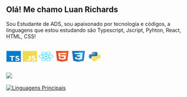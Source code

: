 ## Olá! Me chamo Luan Richards
Sou Estudante de ADS, sou apaixonado por tecnologia e códigos, a linguagens que estou estudando são Typescript, Jscript, Pyhton, React, HTML, CSS!
<div style="display: inline_block"><br>
  <img align="center" alt="Rafa-Ts" height="30" width="40" src="https://raw.githubusercontent.com/devicons/devicon/master/icons/typescript/typescript-plain.svg">
  <img align="center" alt="Rafa-Js" height="30" width="40" src="https://raw.githubusercontent.com/devicons/devicon/master/icons/javascript/javascript-plain.svg">
  <img align="center" alt="Rafa-React" height="30" width="40" src="https://raw.githubusercontent.com/devicons/devicon/master/icons/react/react-original.svg">
  <img align="center" alt="Rafa-HTML" height="30" width="40" src="https://raw.githubusercontent.com/devicons/devicon/master/icons/html5/html5-original.svg">
  <img align="center" alt="Rafa-CSS" height="30" width="40" src="https://raw.githubusercontent.com/devicons/devicon/master/icons/css3/css3-original.svg">
  <img align="center" alt="Rafa-Python" height="30" width="40" src="https://raw.githubusercontent.com/devicons/devicon/master/icons/python/python-original.svg">
<div></div>

##

<div> 
  
  <a href="https://www.linkedin.com/in/luan-richards-576bbb324" target="_blank"><img src="https://img.shields.io/badge/-LinkedIn-%230077B5?style=for-the-badge&logo=linkedin&logoColor=white" target="_blank"></a> 
  
<!--
**luanrchd/luanrchd** is a ✨ _special_ ✨ repository because its `README.md` (this file) appears on your GitHub profile.

Here are some ideas to get you started:

- 🔭 I’m currently working on ...
- 🌱 I’m currently learning ...
- 👯 I’m looking to collaborate on ...
- 🤔 I’m looking for help with ...
- 💬 Ask me about ...
- 📫 How to reach me: ...
- 😄 Pronouns: ...
- ⚡ Fun fact: ...
-->
<a target="_blank" rel="noopener noreferrer nofollow" href="https://camo.githubusercontent.com/228a9a1bf9e90df08dac22bc43a11e86efd00858435e17422221f2cdb4556831/68747470733a2f2f6769746875622d726561646d652d73746174732e76657263656c2e6170702f6170692f746f702d6c616e67732f3f757365726e616d653d743473617468267468656d653d746f6b796f6e6967687426686964655f626f726465723d7472756526637573746f6d5f7469746c653d4c696e67756167656e73253230255072696e636970616973"><img src="https://camo.githubusercontent.com/228a9a1bf9e90df08dac22bc43a11e86efd00858435e17422221f2cdb4556831/68747470733a2f2f6769746875622d726561646d652d73746174732e76657263656c2e6170702f6170692f746f702d6c616e67732f3f757365726e616d653d743473617468267468656d653d746f6b796f6e6967687426686964655f626f726465723d7472756526637573746f6d5f7469746c653d4c696e67756167656e73253230255072696e636970616973" alt="Linguagens Principais" data-canonical-src="https://github-readme-stats.vercel.app/api/top-langs/?username=t4sath&amp;theme=tokyonight&amp;hide_border=true&amp;custom_title=Linguagens%20%Principais" style="max-width: 100%;"></a>
